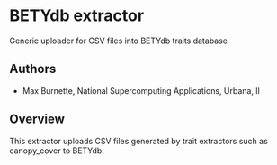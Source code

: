 # BETYdb extractor

Generic uploader for CSV files into BETYdb traits database

## Authors

* Max Burnette, National Supercomputing Applications, Urbana, Il


## Overview

This extractor uploads CSV files generated by trait extractors such as canopy_cover to BETYdb.